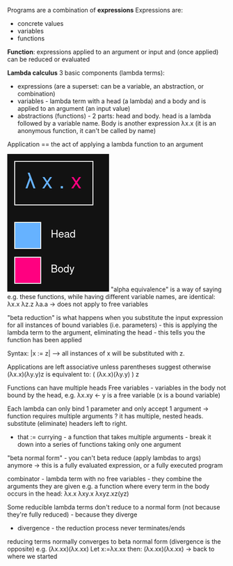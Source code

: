 Programs are a combination of **expressions**
Expressions are:
- concrete values
- variables
- functions

**Function**: expressions applied to an argument or input and (once applied) can be reduced or evaluated

**Lambda calculus**
3 basic components (lambda terms):
- expressions (are a superset: can be a variable, an abstraction, or combination)
- variables - lambda term with a head (a lambda) and a body and is applied to an argument (an input value)
- abstractions (functions) - 2 parts: head and body. head is a lambda followed by a variable name. Body is another expression
λx.x
(it is an anonymous function, it can't be called by name)

Application == the act of applying a lambda function to an argument

![](../__images/lambda.drawio.png)
"alpha equivalence" is a way of saying e.g. these functions, while having different variable names, are identical:
λx.x
λz.z
λa.a
-> does not apply to free variables

"beta reduction" is what happens when you substitute the input expression for all instances of bound variables (i.e. parameters) - this is applying the lambda term to the argument, eliminating the head - this tells you the function has been applied

Syntax:
|x := z| --> all instances of x will be substituted with z.

Applications are left associative unless parentheses suggest otherwise
(λx.x)(λy.y)z is equivalent to:
( (λx.x)(λy.y) ) z

Functions can have multiple heads
Free variables - variables in the body not bound by the head, e.g.
λx.xy <- y is a free variable (x is a bound variable)

Each lambda can only bind 1 parameter and only accept 1 argument
-> function requires multiple arguments ? it has multiple, nested heads. substitute (eliminate) headers left to right.
* that := currying - a function that takes multiple arguments - break it down into a series of functions taking only one argument

"beta normal form" - you can't beta reduce (apply lambdas to args) anymore -> this is a fully evaluated expression, or a fully executed program

combinator - lambda term with no free variables - they combine the arguments they are given
e.g. a function where every term in the body occurs in the head:
λx.x
λxy.x
λxyz.xz(yz)

Some reducible lambda terms don't reduce to a normal form (not because they're fully reduced) - because they diverge
- divergence - the reduction process never terminates/ends

reducing terms normally converges to beta normal form (divergence is the opposite)
e.g.
(λx.xx)(λx.xx)
Let x:=λx.xx
then: (λx.xx)(λx.xx)
-> back to where we started







